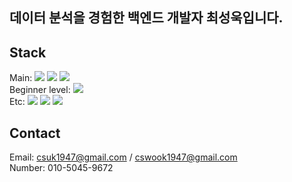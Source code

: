 ## 데이터 분석을 경험한 백엔드 개발자 최성욱입니다.

## Stack
<div>
Main: 
<img src="https://img.shields.io/badge/Python-3776AB?style=flat-square&logo=Python&logoColor=white"/>
<img src="https://img.shields.io/badge/Django-092E20?style=flat-square&logo=Django&logoColor=white"/>
<img src="https://img.shields.io/badge/DRF-092E20?style=flat-square&logo=Django&logoColor=white"/>
</div>

<div>
Beginner level: 
<img src="https://img.shields.io/badge/Docker-2496ED?style=flat-square&logo=Docker&logoColor=white"/>
</div>

<div>
Etc:
<img src="https://img.shields.io/badge/Numpy-013243?style=flat-square&logo=Numpy&logoColor=white"/>
<img src="https://img.shields.io/badge/Pandas-150458?style=flat-square&logo=Pandas&logoColor=white"/>
<img src="https://img.shields.io/badge/Sklearn-F7931E?style=flat-square&logo=scikit-learn&logoColor=white"/>
</div>

## Contact
Email: csuk1947@gmail.com / cswook1947@gmail.com<br>
Number: 010-5045-9672
